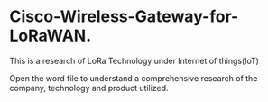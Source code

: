 # Cisco-Wireless-Gateway-for-LoRaWAN.
This is a research of LoRa Technology under Internet of things(IoT)

Open the word file to understand a comprehensive research of the company, technology and product utilized.
